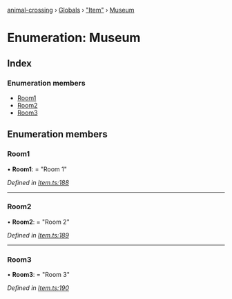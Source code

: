 [animal-crossing](../README.md) › [Globals](../globals.md) › ["Item"](../modules/_item_.md) › [Museum](_item_.museum.md)

# Enumeration: Museum

## Index

### Enumeration members

* [Room1](_item_.museum.md#room1)
* [Room2](_item_.museum.md#room2)
* [Room3](_item_.museum.md#room3)

## Enumeration members

###  Room1

• **Room1**: = "Room 1"

*Defined in [Item.ts:188](https://github.com/Norviah/animal-crossing/blob/37c048c/module/types/Item.ts#L188)*

___

###  Room2

• **Room2**: = "Room 2"

*Defined in [Item.ts:189](https://github.com/Norviah/animal-crossing/blob/37c048c/module/types/Item.ts#L189)*

___

###  Room3

• **Room3**: = "Room 3"

*Defined in [Item.ts:190](https://github.com/Norviah/animal-crossing/blob/37c048c/module/types/Item.ts#L190)*
